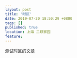 ```yaml
---
layout: post
title: '时区'
date: 2019-07-20 18:50:29 +0800
tags: []
published: true
location: 上海 二联家园
feature: 
---
```


测试时区的文章
